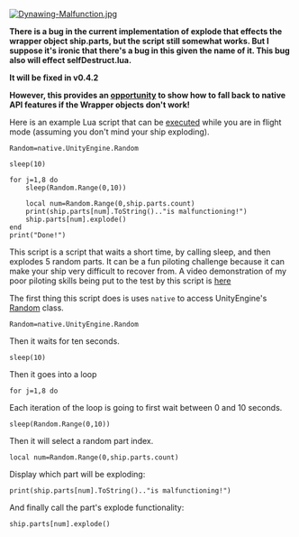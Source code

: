 [![Dynawing-Malfunction.jpg](https://i.postimg.cc/5ygzNTdn/Dynawing-Malfunction.jpg)](https://postimg.cc/WqDz594k)

**There is a bug in the current implementation of explode that effects the wrapper object ship.parts, but the script still somewhat works. But I suppose it's ironic that there's a bug in this given the name of it. This bug also will effect selfDestruct.lua.**

**It will be fixed in v0.4.2**

**However, this provides an [opportunity](MajorMalfunctionNative.md) to show how to fall back to native API features if the Wrapper objects don't work!**

Here is an example Lua script that can be [executed](https://github.com/evandisoft/RedOnion/blob/master/TroubleShooting.md#how-do-i-run-a-script) while you are in flight mode (assuming you don't mind your ship exploding). 
```
Random=native.UnityEngine.Random

sleep(10)

for j=1,8 do
    sleep(Random.Range(0,10))
    
    local num=Random.Range(0,ship.parts.count)
    print(ship.parts[num].ToString().."is malfunctioning!")
    ship.parts[num].explode()
end
print("Done!")
```

This script is a script that waits a short time, by calling sleep, and then explodes 5 random parts. It can be a fun piloting challenge because
it can make your ship very difficult to recover from. A video demonstration of my poor piloting skills being put to the test by this script is [here](https://www.youtube.com/watch?v=xzAghlB2NLw)

The first thing this script does is uses `native` to access UnityEngine's [Random](https://docs.unity3d.com/ScriptReference/Random.html) class.

```
Random=native.UnityEngine.Random
```
Then it waits for ten seconds.

```
sleep(10)
```

Then it goes into a loop
```
for j=1,8 do
```

Each iteration of the loop is going to first wait between 0 and 10 seconds.
```
sleep(Random.Range(0,10))
```

Then it will select a random part index.
```
local num=Random.Range(0,ship.parts.count)
```

Display which part will be exploding:
```
print(ship.parts[num].ToString().."is malfunctioning!")
```

And finally call the part's explode functionality:
```
ship.parts[num].explode()
```
